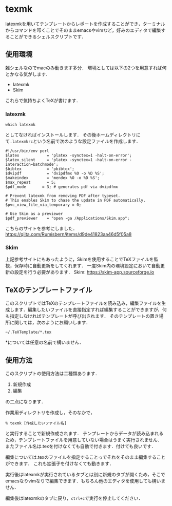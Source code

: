 # texmk
latexmkを用いてテンプレートからレポートを作成することができ，ターミナルからコマンドを叩くことでそのままemacsやvimなど，好みのエディタで編集することができるシェルスクリプトです．

## 使用環境
雑シェルなのでmacのみ動きます多分．
環境としては以下の2つを用意すれば何とかなる気がします．
* latexmk
* Skim

これらで気持ちよくTeXが書けます．

### latexmk
    which latexmk
としてなければインストールします．
その後ホームディレクトリにて`.latexmkrc`という名前で次のような設定ファイルを作成します．
```
#!/usr/bin/env perl
$latex            = 'platex -synctex=1 -halt-on-error';
$latex_silent     = 'platex -synctex=1 -halt-on-error -interaction=batchmode';
$bibtex           = 'pbibtex';
$dvipdf           = 'dvipdfmx %O -o %D %S';
$makeindex        = 'mendex %O -o %D %S';
$max_repeat       = 5;
$pdf_mode	    = 3; # generates pdf via dvipdfmx

# Prevent latexmk from removing PDF after typeset.
# This enables Skim to chase the update in PDF automatically.
$pvc_view_file_via_temporary = 0;

# Use Skim as a previewer
$pdf_previewer    = "open -ga /Applications/Skim.app";
```

こちらのサイトを参考にしました．
https://qiita.com/Rumisbern/items/d9de41823aa46d5f05a8

### Skim
上記参考サイトにもあったように，Skimを使用することでTeXファイルを監視，保存時に自動更新をしてくれます．
一度Skim内の環境設定において自動更新の設定を行う必要があります．
Skim: https://skim-app.sourceforge.io


## TeXのテンプレートファイル
このスクリプトではTeXのテンプレートファイルを読み込み，編集ファイルを生成します．編集したいファイルを直接指定すれば編集することができますが，何も指定しなければテンプレートが呼び出されます．
そのテンプレートの置き場所に関しては，次のようにお願いします．

    ~/.TeXTemplate/*.tex

\*については任意の名前で構いません．


## 使用方法
このスクリプトの使用方法は二種類あります．
1. 新規作成
2. 編集

の二点になります．


作業用ディレクトリを作成し，そのなかで，

    % texmk [作成したいファイル名]

と実行することで新規作成されます．
テンプレートからデータが読み込まれるため，テンプレートファイルを用意していない場合はうまく実行されません．
またファイル名は.texを付けなくても自動で付きます．付けても良いです．

編集については.texのファイルを指定することっでそれをそのまま編集することができます．
これも拡張子を付けなくても動きます．

実行後はlatexmkが実行されているタブとは別に新規のタブが開くため，そこでemacsなりvimなりで編集できます．もちろん他のエディタを使用しても構いません．

編集後はlatexmkのタブに戻り，`ctrl+c`で実行を停止してください．
